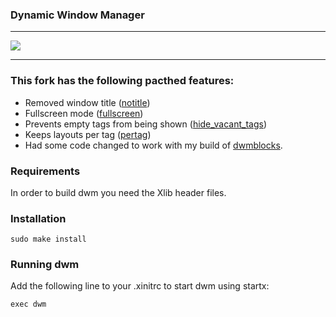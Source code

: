### Dynamic Window Manager

___
![](https://i.imgur.com/wHjGKl3.png)
___

### This fork has the following pacthed features:

* Removed window title ([notitle](https://dwm.suckless.org/patches/notitle))
* Fullscreen mode ([fullscreen](https://dwm.suckless.org/patches/fullscreen))
* Prevents empty tags from being shown ([hide_vacant_tags](https://dwm.suckless.org/patches/hide_vacant_tags))
* Keeps layouts per tag ([pertag](https://dwm.suckless.org/patches/pertag))
* Had some code changed to work with my build of [dwmblocks](https://github.com/cfelipe/dwmblocks).

### Requirements

In order to build dwm you need the Xlib header files.


### Installation

`sudo make install`


### Running dwm

Add the following line to your .xinitrc to start dwm using startx:

`exec dwm`
